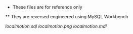 * These files are for reference only

** They are reversed engineered using MySQL Workbench

_localmotion.sql_
_localmotion.png_
_localmotion.mdl_